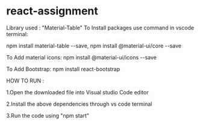 # react-assignment

Library used : "Material-Table"
To Install packages use command in vscode terminal:

npm install material-table --save,
npm install @material-ui/core --save

To Add material icons:
npm install @material-ui/icons --save

To Add Bootstrap:
npm install react-bootstrap

HOW TO RUN :

1.Open the downloaded file into Visual studio Code editor

2.Install the above dependencies through vs code terminal 

3.Run the code using "npm start" 



